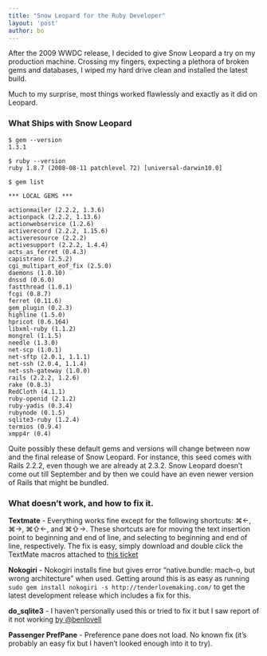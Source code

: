 ```yaml
---
title: "Snow Leopard for the Ruby Developer"
layout: 'post'
author: bo
---
```


After the 2009 WWDC release, I decided to give Snow Leopard a try on my
production machine. Crossing my fingers, expecting a plethora of broken
gems and databases, I wiped my hard drive clean and installed the latest
build.

Much to my surprise, most things worked flawlessly and exactly as it did
on Leopard.

### What Ships with Snow Leopard

``` console
$ gem --version
1.3.1

$ ruby --version
ruby 1.8.7 (2008-08-11 patchlevel 72) [universal-darwin10.0]

$ gem list

*** LOCAL GEMS ***
 
actionmailer (2.2.2, 1.3.6)
actionpack (2.2.2, 1.13.6)
actionwebservice (1.2.6)
activerecord (2.2.2, 1.15.6)
activeresource (2.2.2)
activesupport (2.2.2, 1.4.4)
acts_as_ferret (0.4.3)
capistrano (2.5.2)
cgi_multipart_eof_fix (2.5.0)
daemons (1.0.10)
dnssd (0.6.0)
fastthread (1.0.1)
fcgi (0.8.7)
ferret (0.11.6)
gem_plugin (0.2.3)
highline (1.5.0)
hpricot (0.6.164)
libxml-ruby (1.1.2)
mongrel (1.1.5)
needle (1.3.0)
net-scp (1.0.1)
net-sftp (2.0.1, 1.1.1)
net-ssh (2.0.4, 1.1.4)
net-ssh-gateway (1.0.0)
rails (2.2.2, 1.2.6)
rake (0.8.3)
RedCloth (4.1.1)
ruby-openid (2.1.2)
ruby-yadis (0.3.4)
rubynode (0.1.5)
sqlite3-ruby (1.2.4)
termios (0.9.4)
xmpp4r (0.4)
```

Quite possibly these default gems and versions will change between now
and the final release of Snow Leopard. For instance, this seed comes
with Rails 2.2.2, even though we are already at 2.3.2. Snow Leopard
doesn’t come out till September and by then we could have an even newer
version of Rails that might be bundled.

### What doesn’t work, and how to fix it.

**Textmate** - Everything works fine except for the following shortcuts:
⌘←, ⌘→, ⌘⇧←, and ⌘⇧→. These shortcuts are for moving the text insertion
point to beginning and end of line, and selecting to beginning and end
of line, respectively. The fix is easy, simply download and double click
the TextMate macros attached to [this
ticket](http://ticket.macromates.com/show?ticket_id=0FDE7076)

**Nokogiri** - Nokogiri installs fine but gives error “native.bundle:
mach-o, but wrong architecture” when used. Getting around this is as
easy as running
`sudo gem install nokogiri -s http://tenderlovemaking.com/` to get the
latest development release which includes a fix for this.

**do_sqlite3** - I haven’t personally used this or tried to fix it but
I saw report of it not working [by
@benlovell](http://twitter.com/benlovell/status/2182275909)

**Passenger PrefPane** - Preference pane does not load. No known fix
(it’s probably an easy fix but I haven’t looked enough into it to try).

